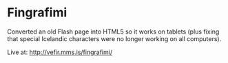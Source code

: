 # Fingrafimi

Converted an old Flash page into HTML5 so it works on tablets (plus fixing that special Icelandic characters were no longer working on all computers).

Live at: http://vefir.mms.is/fingrafimi/ 
